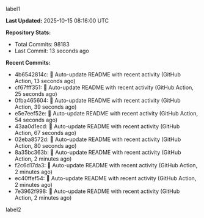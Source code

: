 
label1 
<!-- ACTIVITY_START -->
**Last Updated:** 2025-10-15 08:16:00 UTC

**Repository Stats:**
- Total Commits: 98183
- Last Commit: 13 seconds ago

**Recent Commits:**
- 4b6542814c: 🤖 Auto-update README with recent activity (GitHub Action, 13 seconds ago)
- cf67fff351: 🤖 Auto-update README with recent activity (GitHub Action, 25 seconds ago)
- 0fba465604: 🤖 Auto-update README with recent activity (GitHub Action, 39 seconds ago)
- e5e7eef52e: 🤖 Auto-update README with recent activity (GitHub Action, 54 seconds ago)
- 43aa0d1ecd: 🤖 Auto-update README with recent activity (GitHub Action, 67 seconds ago)
- 02eba8572d: 🤖 Auto-update README with recent activity (GitHub Action, 80 seconds ago)
- 8a35bc363b: 🤖 Auto-update README with recent activity (GitHub Action, 2 minutes ago)
- f2c6d17da3: 🤖 Auto-update README with recent activity (GitHub Action, 2 minutes ago)
- ec40ffef54: 🤖 Auto-update README with recent activity (GitHub Action, 2 minutes ago)
- 7e3962f998: 🤖 Auto-update README with recent activity (GitHub Action, 2 minutes ago)
<!-- ACTIVITY_END -->

label2
